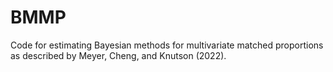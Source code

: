 # BMMP

Code for estimating Bayesian methods for multivariate matched proportions as described by Meyer, Cheng, and Knutson (2022).
